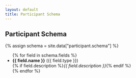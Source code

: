 ```yaml
---
layout: default
title: Participant Schema
---
```


<h2>Participant Schema</h2>

{% assign schema = site.data["participant.schema"] %}

<ul>
  {% for field in schema.fields %}
    <li>
      <strong>{{ field.name }}</strong> ({{ field.type }})<br>
      {% if field.description %}<em>{{ field.description }}</em>{% endif %}
    </li>
  {% endfor %}
</ul>
